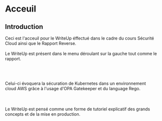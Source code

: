 # Acceuil

## Introduction

Ceci est l'acceuil pour le WriteUp éffectué dans le cadre du cours Sécurité Cloud ainsi que le Rapport Reverse.
<br></br> 
Le WriteUp est présent dans le menu déroulant sur la gauche tout comme le rapport.
<br></br>
<br></br>

Celui-ci évoquera la sécuration de Kubernetes dans un environnement cloud AWS grâce à l'usage d'OPA Gatekeeper et du language Rego.
<br></br> 
<br></br> 
Le WriteUp est pensé comme une forme de tutoriel explicatif des grands concepts et de la mise en production.